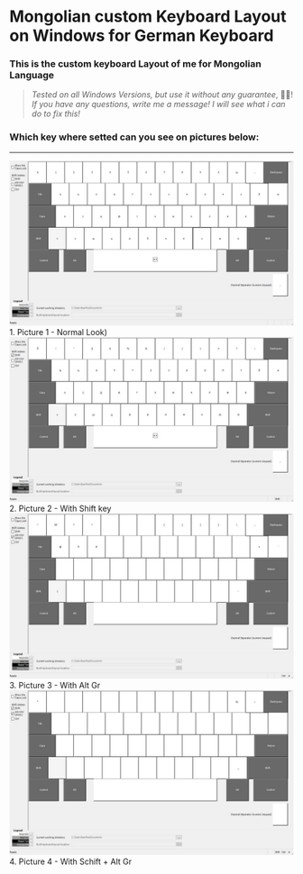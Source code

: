 # Mongolian custom Keyboard Layout on Windows for German Keyboard
### This is the custom keyboard Layout of me for Mongolian Language
>_Tested on all Windows Versions, but use it without any guarantee_, 🤣😂!
>_If you have any questions, write me a message! I will see what i can do to fix this!_

### Which key where setted can you see on pictures below:
- - -
![Normal Look](images/0_Normale_Ansicht.jpg) 1. Picture 1 - Normal Look)
![With Shift key](images/1_Shft_Ansicht.jpg) 2. Picture 2 - With Shift key
![With Alt Gr](images/2_AltGr_Ansicht.jpg)   3. Picture 3 - With Alt Gr
![With Schift + Alt Gr](images/3_ShftAltGr_Ansicht.jpg) 4. Picture 4 - With Schift + Alt Gr



